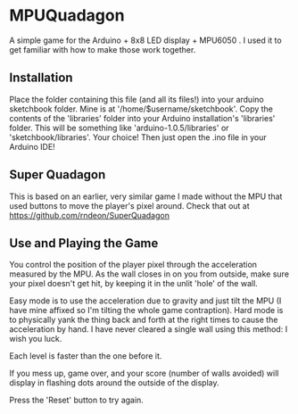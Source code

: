 MPUQuadagon
==========

A simple game for the Arduino + 8x8 LED display + MPU6050 . I used it to get familiar with how to make those work together.

## Installation
Place the folder containing this file (and all its files!) into your arduino sketchbook folder. Mine is at '/home/$username/sketchbook'.
Copy the contents of the 'libraries' folder into your Arduino installation's 'libraries' folder. This will be something like 'arduino-1.0.5/libraries' or 'sketchbook/libraries'. Your choice!
Then just open the .ino file in your Arduino IDE!

## Super Quadagon
This is based on an earlier, very similar game I made without the MPU that used buttons to move the player's pixel around. Check that out at https://github.com/rndeon/SuperQuadagon

## Use and Playing the Game
You control the position of the player pixel through the acceleration measured by the MPU. As the wall closes in on you from outside, make sure your pixel doesn't get hit, by keeping it in the unlit 'hole' of the wall. 

Easy mode is to use the acceleration due to gravity and just tilt the MPU (I have mine affixed so I'm tilting the whole game contraption). Hard mode is to physically yank the thing back and forth at the right times to cause the acceleration by hand. I have never cleared a single wall using this method: I wish you luck.

Each level is faster than the one before it. 

If you mess up, game over, and your score (number of walls avoided) will display in flashing dots around the outside of the display.

Press the 'Reset' button to try again.
